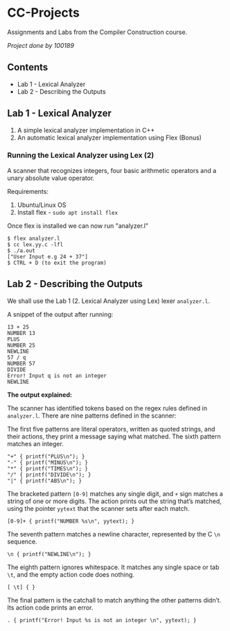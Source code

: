 # CC-Projects
Assignments and Labs from the Compiler Construction course.

_Project done by 100189_

## Contents
  - Lab 1 - Lexical Analyzer
  - Lab 2 - Describing the Outputs

## Lab 1 - Lexical Analyzer
1) A simple lexical analyzer implementation in C++
2) An automatic lexical analyzer implementation using Flex (Bonus)

### Running the Lexical Analyzer using Lex (2)
A scanner that recognizes integers, four basic arithmetic operators and a unary absolute value operator.

Requirements:
1) Ubuntu/Linux OS
2) Install flex - `sudo apt install flex`

Once flex is installed we can now run "analyzer.l" <br>
  ```
  $ flex analyzer.l
  $ cc lex.yy.c -lfl
  $ ./a.out
  ["User Input e.g 24 + 37"]
  $ CTRL + D (to exit the program)
  ```

## Lab 2 - Describing the Outputs

We shall use the Lab 1 (2. Lexical Analyzer using Lex) lexer `analyzer.l`.

A snippet of the output after running:
```
13 + 25
NUMBER 13
PLUS
NUMBER 25
NEWLINE
57 / q
NUMBER 57
DIVIDE
Error! Input q is not an integer
NEWLINE
```
__The output explained:__

The scanner has identified tokens based on the regex rules defined in `analyzer.l`. There are nine patterns defined in the scanner:

The first five patterns are literal operators, written as quoted strings, and their actions, they print a message saying what matched. The sixth pattern matches an integer. <br/>

```
"+" { printf("PLUS\n"); }
"-" { printf("MINUS\n"); }
"*" { printf("TIMES\n"); }
"/" { printf("DIVIDE\n"); }
"|" { printf("ABS\n"); }
```

The bracketed pattern `[0-9]` matches any single digit, and `+` sign  matches a string of one or more digits. The action prints out the string that’s matched, using the pointer `yytext` that the scanner sets after each match. <br/>

`[0-9]+ { printf("NUMBER %s\n", yytext); }` <br/>

The seventh pattern matches a newline character, represented by the C `\n` sequence. <br/>

`\n { printf("NEWLINE\n"); }` <br/>

The eighth pattern ignores whitespace. It matches any single space or tab `\t`, and the empty action code does nothing. <br/>

`[ \t] { }` <br/>

The final pattern is the catchall to match anything the other patterns didn’t. Its action code prints an error. <br/>

`. { printf("Error! Input %s is not an integer \n", yytext); }`
